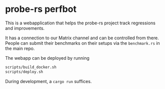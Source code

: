 # probe-rs perfbot

This is a webapplication that helps the probe-rs project track regressions and improvements.

It has a connection to our Matrix channel and can be controlled from there.
People can submit their benchmarks on their setups via the `benchmark.rs` in the main repo.

The webapp can be deployed by running

```bash
scripts/build_docker.sh
scripts/deploy.sh
```

During development, a `cargo run` suffices.